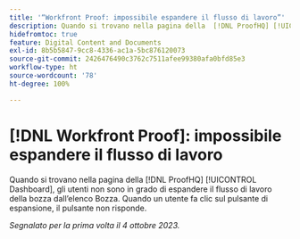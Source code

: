 ```yaml
---
title: '“Workfront Proof: impossibile espandere il flusso di lavoro”'
description: Quando si trovano nella pagina della  [!DNL ProofHQ] [!UICONTROL Dashboard], gli utenti non sono in grado di espandere il flusso di lavoro della bozza dall’elenco Bozza. Quando un utente fa clic sul pulsante di espansione, il pulsante non risponde.
hidefromtoc: true
feature: Digital Content and Documents
exl-id: 8b5b5847-9cc8-4336-ac1a-5bc876120073
source-git-commit: 2426476490c3762c7511afee99380afa0bfd85e3
workflow-type: ht
source-wordcount: '78'
ht-degree: 100%

---
```


# [!DNL Workfront Proof]: impossibile espandere il flusso di lavoro

<!--Won't fix, live until Proof deprecated-->

Quando si trovano nella pagina della [!DNL ProofHQ] [!UICONTROL Dashboard], gli utenti non sono in grado di espandere il flusso di lavoro della bozza dall’elenco Bozza. Quando un utente fa clic sul pulsante di espansione, il pulsante non risponde.

_Segnalato per la prima volta il 4 ottobre 2023._
